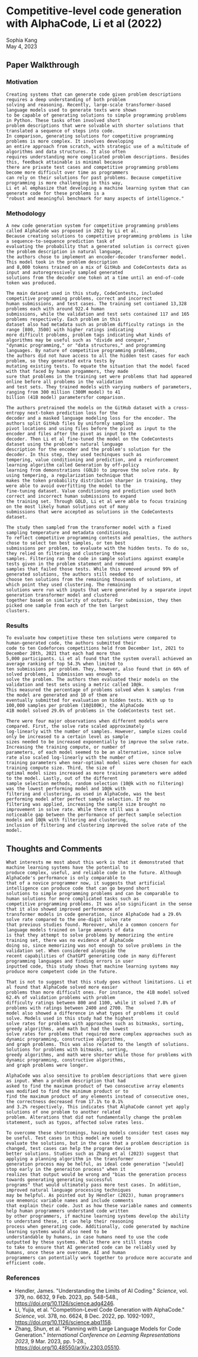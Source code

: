 # Competitive-level code generation with AlphaCode, Li et al (2022)
Sophia Kang<br/>
May 4, 2023

## Paper Walkthrough
### Motivation
    Creating systems that can generate code given problem descriptions requires a deep understanding of both problem 
    solving and reasoning. Recently, large-scale transformer-based language models used to generate texts were shown
    to be capable of generating solutions to simple programming problems in Python. These tasks often involved short
    problem descriptions that were solvable with shorter solutions that translated a sequence of steps into code.
    In comparison, generating solutions for competitive programming problems is more complex. It involves developing
    an entire approach from scratch, with strategic use of a multitude of algorithms and data structures. It also often
    requires understanding more complicated problem descriptions. Besides this, feedback attainable is minimal because
    there are private test cases and competitive programming problems become more difficult over time as programmers
    can rely on their solutions for past problems. Because competitive programming is more challenging in this way, 
    Li et al emphasize that developing a machine learning system that can generate code for these problems is a 
    "robust and meaningful benchmark for many aspects of intelligence."

### Methodology
    A new code generation system for competitive programming problems called AlphaCode was proposed in 2022 by Li et al. 
    Because creating solutions to competitive programming problems is like a sequence-to-sequence prediction task of 
    evaluating the probability that a generated solution is correct given the problem description in natural language, 
    the authors chose to implement an encoder-decoder transformer model. This model took in the problem description 
    and 8,000 tokens trained on a mix of GitHub and CodeContests data as input and autoregressively sampled generated 
    solutions from the decoder one token at a time until an end-of-code token was produced.

    The main dataset used in this study, CodeContests, included competitive programming problems, correct and incorrect 
    human submissions, and test cases. The training set contianed 13,328 problems each with around 922.4 human 
    submissions, while the validation and test sets contained 117 and 165 problems respectively. Each problem in this
    dataset also had metadata such as problem difficulty ratings in the range [800, 3500] with higher ratings indicating
    more difficult problems, problem tags indicating what kinds of algorithms may be useful such as "divide and conquer," 
    "dynamic programming," or "data structures," and programming languages. By nature of competitive programming problems,
    the authors did not have access to all the hidden test cases for each problem, so they generated extra tests by 
    mutating existing tests. To equate the situation that the model faced with that faced by human progammers, they made
    sure that problems in the training set were problems that had appeared online before all problems in the validation
    and test sets. They trained models with varying numbers of parameters, ranging from 300 million (300M model) to 41 
    billion (41B model) parametersfor comparison.

    The authors pretrained the models on the GitHub dataset with a cross-entropy next-token prediction loss for the
    decoder and a masked language modeling loss for the encoder. The authors split GitHub files by uniformly sampling
    pivot locations and using files before the pivot as input to the encoder and files after the pivot as input to the
    decoder. Then Li et al fine-tuned the model on the CodeContests dataset using the problem's natural language 
    description for the encoder and the problem's solution for the decoder. In this step, they used techinques such as
    tempering, value conditioning and prediction, and a reinforcement learning algorithm called Generation by off-policy
    learning from demonstrations (GOLD) to improve the solve rate. By using tempering, a regularization technique that 
    makes the token probability distribution sharper in training, they were able to avoid overfitting the model to the
    fine-tuning dataset. Value conditioning and prediction used both correct and incorrect human submissions to expand
    the training set. Through GOLD, Li et al were able to focus training on the most likely human solutions out of many
    submissions that were accepted as solutions in the CodeContests dataset.

    The study then sampled from the transformer model with a fixed sampling temperature and metadata conditioning. 
    To reflect competitive programming contests and penalties, the authors chose to select ten best samples, or ten best
    submissions per problem, to evaluate with the hidden tests. To do so, they relied on filtering and clustering these 
    samples. Filtering ran the code in sample solutions against example tests given in the problem statement and removed
    samples that failed those tests. While this removed around 99% of generated solutions, the authors still needed to 
    choose ten solutions from the remaining thousands of solutions, at which point they used clustering. The remaining
    solutions were run with inputs that were generated by a separate input generation transformer model and clustered
    together based on similarity of outputs. For submission, they then picked one sample from each of the ten largest
    clusters.

### Results
    To evaluate how competitive these ten solutions were compared to human-generated code, the authors submitted their
    code to ten Codeforces competitions held from December 1st, 2021 to December 28th, 2021 that each had more than
    5,000 participants. Li et al found that the system overall achieved an average ranking of top 54.3% when limited to
    ten submissions per problem. They, however, also found that in 66% of solved problems, 1 submission was enough to 
    solve the problem. The authors then evaluated their models on the validation and test sets using a metric called 10@k.
    This measured the percentage of problems solved when k samples from the model are generated and 10 of them are 
    eventually submitted for evaluation on hidden tests. With up to 100,000 samples per problem (10@100K), the AlphaCode
    41B model solved 29.6% of problems in the CodeContests test set.

    There were four major observations when different models were compared. First, the solve rate scaled approximately
    log-linearly with the number of samples. However, sample sizes could only be increased to a certain level as sample
    sizes needed to be increased exponentially to improve the solve rate. Increasing the training compute, or number of
    parameters, of each model seemed to be an alternative, since solve rate also scaled log-linearly with the number of
    training parameters when near-optimal model sizes were chosen for each training compute size. Third, the size of 
    optimal model sizes increased as more training parameters were added to the model. Lastly, out of the different
    sample selection methods, random selection (10@k with no filtering) was the lowest performing model and 10@k with
    filtering and clustering, as used in AlphaCode, was the best performing model after perfect sample selection. If no
    filtering was applied, increasing the sample size brought no improvement in solve rate. While there still was a 
    noticeable gap between the performance of perfect sample selection models and 10@k with filtering and clustering,
    inclusion of filtering and clustering improved the solve rate of the model.

## Thoughts and Comments
    What interests me most about this work is that it demonstrated that machine learning systems have the potential to
    produce complex, useful, and reliable code in the future. Although AlphaCode's performance is only comparable to
    that of a novice programmer now, it suggests that artificial intelligence can produce code that can go beyond short
    solutions to simple programming problems and can be comparable to human solutions for more complicated tasks such as
    competitive programming problems. It was also significant in the sense that it also showed improved performance of
    transformer models in code generation, since AlphaCode had a 29.6% solve rate compared to the one-digit solve rate
    that previous studies found. Moreover, while a common concern for language models trained on large amounts of data
    is that they attempt to solve problems by memorizing the entire training set, there was no evidence of AlphaCode 
    doing so, since memorizing was not enough to solve problems in the validation set. When considered alongside the
    recent capabilities of ChatGPT generating code in many different programming languages and finding errors in user
    inputted code, this study shows that machine learning systems may produce more competent code in the future.

    That is not to suggest that this study goes without limitations. Li et al found that AlphaCode solved more easier 
    problems than more difficult ones. For instance, the 41B model solved 62.4% of validation problems with problem
    difficulty ratings between 800 and 1100, while it solved 7.8% of problems with ratings between 2400 and 2700. The
    model also showed a difference in what types of problems it could solve. Models used in this study had the highest
    solve rates for problems with approaches such as bitmasks, sorting, greedy algorithms, and math but had the lowest
    solve rates for problems that required more complex approaches such as dynamic programming, constructive algorithms,
    and graph problems. This was also related to the length of solutions. Solutions for problems with bitmasks, sorting,
    greedy algorithms, and math were shorter while those for problems with dynamic programming, constructive algorithms,
    and graph problems were longer.

    AlphaCode was also sensitive to problem descriptions that were given as input. When a problem description that had
    asked to find the maximum product of two consecutive array elements was modified to find the minimum product or to
    find the maximum product of any elements instead of consecutive ones, the correctness decreased from 17.1% to 0.1%
    and 3.2% respectively. This indicates that AlphaCode cannot yet apply solutions of one problem to another related 
    problem. Alterations that did not fundamentally change the problem statement, such as typos, affected solve rates less.

    To overcome these shortcomings, having models consider test cases may be useful. Test cases in this model are used to
    evaluate the solutions, but in the case that a problem description is changed, test cases can help the program devise
    better solutions. Studies such as Zhang et al (2023) suggest that applying a planning algorithm in the transformer
    generation process may be helful, as ideal code generation "[would] stop early in the generaiton process" when it
    realizes that output would be wrong and "bias the generation process towards generating generating successful 
    programs" that would ultimately pass more test cases. In addition, improved natural language processing techniques
    may be helpful. As pointed out by Hendler (2023), human programmers use mnemonic variable names and include comments
    that explain their code. Just as how these variable names and comments help human programmers understand code written
    by other programmers, if machine learning systems develop the ability to understand these, it can help their reasoning
    process when generating code. Additionally, code generated by machine learning systems would also need to be 
    understandable by humans, in case humans need to use the code outputted by these systems. While there are still steps
    to take to ensure that AI generated code can be reliably used by humans, once these are overcome, AI and human 
    programmers can potentially work together to produce more accurate and efficient code.

### References
- Hendler, James. "Understanding the Limits of AI Coding." *Science*, vol. 379, no. 6632, 9 Feb. 2023, pp. 548-548.,
  https://doi.org/10.1126/science.adg4246.
- Li, Yujia, et al. "Competition-Level Code Generation with AlphaCode." *Science*, vol. 378, no. 6624, 8 Dec. 2022, 
  pp. 1092-1097., https://doi.org/10.1126/science.abq1158.
- Zhang, Shun, et al. "Planning with Large Language Models for Code Generation." *International Conference on 
  Learning Representations 2023*, 9 Mar. 2023, pp. 1-28., https://doi.org/10.48550/arXiv.2303.05510.

